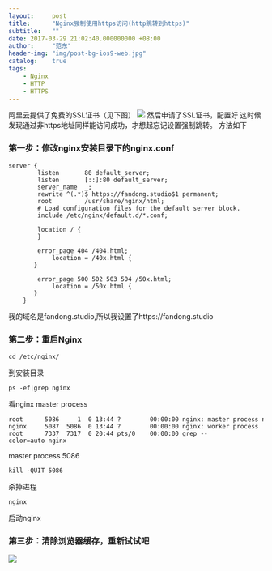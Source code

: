 ```yaml
---
layout:     post
title:      "Nginx强制使用https访问(http跳转到https)"
subtitle:   ""
date: 2017-03-29 21:02:40.000000000 +08:00
author:     "范东"
header-img: "img/post-bg-ios9-web.jpg"
catalog:    true
tags:
    - Nginx
    - HTTP
    - HTTPS
---
```


阿里云提供了免费的SSL证书（见下图）
![](http://img.blog.fandong.me/2017-03-29-aliyun-ca.jpg)
然后申请了SSL证书，配置好
这时候发现通过非https地址同样能访问成功，才想起忘记设置强制跳转。
方法如下

### 第一步：修改nginx安装目录下的nginx.conf

```
server {
        listen       80 default_server;
        listen       [::]:80 default_server;
        server_name  _;
        rewrite ^(.*)$ https://fandong.studio$1 permanent;
        root         /usr/share/nginx/html;
        # Load configuration files for the default server block.
        include /etc/nginx/default.d/*.conf;
 
        location / {
        }
 
        error_page 404 /404.html;
            location = /40x.html {
       }
 
        error_page 500 502 503 504 /50x.html;
            location = /50x.html {
       }
    }

```

我的域名是fandong.studio,所以我设置了https://fandong.studio

### 第二步：重启Nginx

```
cd /etc/nginx/
```
到安装目录

```
ps -ef|grep nginx
```
看nginx master process

```
root      5086     1  0 13:44 ?        00:00:00 nginx: master process nginx
nginx     5087  5086  0 13:44 ?        00:00:00 nginx: worker process
root      7337  7317  0 20:44 pts/0    00:00:00 grep --color=auto nginx
```
master process 5086
```
kill -QUIT 5086
```
杀掉进程

```
nginx
```
启动nginx

### 第三步：清除浏览器缓存，重新试试吧
![](http://img.blog.fandong.me/2017-03-29-aliyun-https.jpg)



